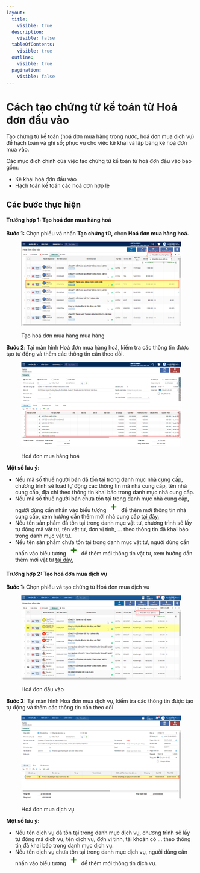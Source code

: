 ```yaml
---
layout:
  title:
    visible: true
  description:
    visible: false
  tableOfContents:
    visible: true
  outline:
    visible: true
  pagination:
    visible: false
---
```


# Cách tạo chứng từ kế toán từ Hoá đơn đầu vào

Tạo chứng từ kế toán (hoá đơn mua hàng trong nước, hoá đơn mua dịch vụ) để hạch toán và ghi sổ; phục vụ cho việc kê khai và lập bảng kê hoá đơn mua vào.

Các mục đích chính của việc tạo chứng từ kế toán từ hoá đơn đầu vào bao gồm:

* Kê khai hoá đơn đầu vào
* Hạch toán kế toán các hoá đơn hợp lệ

## Các bước thực hiện

#### Trường hợp 1: Tạo hoá đơn mua hàng hoá

**Bước 1:** Chọn phiếu và nhấn **Tạo chứng từ,** chọn **Hoá đơn mua hàng hoá.**

<figure><img src=".gitbook/assets/12.png" alt=""><figcaption><p>Tạo hoá đơn mua hàng mua hàng</p></figcaption></figure>

**Bước 2**: Tại màn hình Hoá đơn mua hàng hoá, kiểm tra các thông tin được tạo tự động và thêm các thông tin cần theo dõi.

<figure><img src=".gitbook/assets/13.png" alt=""><figcaption><p>Hoá đơn mua hàng hoá</p></figcaption></figure>

**Một số lưu ý:**

* Nếu mã số thuế người bán đã tồn tại trong danh mục nhà cung cấp, chương trình sẽ load tự động các thông tin mã nhà cung cấp, tên nhà cung cấp, địa chỉ theo thông tin khai báo trong danh mục nhà cung cấp.
* Nếu mã số thuế người bán chưa tồn tại trong danh mục nhà cung cấp, người dùng cần nhấn vào biểu tượng ![](<.gitbook/assets/image (1) (1) (1).png>) để thêm mới thông tin nhà cung cấp, xem hướng dẫn thêm mới nhà cung cấp [tại đây.](https://app.gitbook.com/s/bydpvJ6g68FMDkXOSzVB/bat-dau-s-dung/thiet-lap-danh-muc/danh-muc-nha-cung-cap)
* Nếu tên sản phẩm đã tồn tại trong danh mục vật tư, chương trình sẽ lấy tự động mã vật tư, tên vật tư, đơn vị tính, ... theo thông tin đã khai báo trong danh mục vật tư.
* Nếu tên sản phẩm chưa tồn tại trong danh mục vật tư, người dùng cần nhấn vào biểu tượng ![](<.gitbook/assets/image (1) (1) (1).png>) để thêm mới thông tin vật tư, xem hướng dẫn thêm mới vật tư [tại đây.](https://app.gitbook.com/s/bydpvJ6g68FMDkXOSzVB/bat-dau-s-dung/thiet-lap-danh-muc/danh-muc-vat-tu-san-pham)

#### Trường hợp 2: Tạo hoá đơn mua dịch vụ

**Bước 1:** Chọn phiếu và tạo chứng từ Hoá đơn mua dịch vụ

<figure><img src=".gitbook/assets/48.png" alt=""><figcaption><p>Hoá đơn đầu vào</p></figcaption></figure>

**Bước 2:** Tại màn hình Hoá đơn mua dịch vụ, kiểm tra các thông tin được tạo tự động và thêm các thông tin cần theo dõi

<figure><img src=".gitbook/assets/47.png" alt=""><figcaption><p>Hoá đơn mua dịch vụ</p></figcaption></figure>

**Một số lưu ý:**

* Nếu tên dịch vụ đã tồn tại trong danh mục dịch vụ, chương trình sẽ lấy tự động mã dịch vụ, tên dịch vụ, đơn vị tính, tài khoản có ... theo thông tin đã khai báo trong danh mục dịch vụ.
* Nếu tên dịch vụ chưa tồn tại trong danh mục dịch vụ, người dùng cần nhấn vào biểu tượng ![](<.gitbook/assets/image (1) (1) (1).png>) để thêm mới thông tin dịch vụ.
